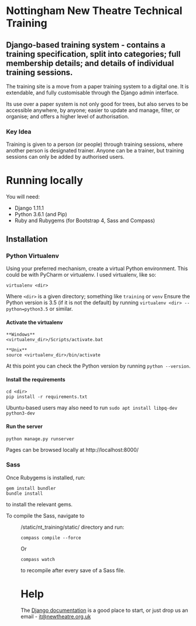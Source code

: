 # Nottingham New Theatre Technical Training 
## Django-based training system - contains a training specification, split into categories; full membership details; and details of individual training sessions.

The training site is a move from a paper training system to a digital one. It is extendable, and fully customisable through the Django admin interface. 

Its use over a paper system is not only good for trees, but also serves to be accessible anywhere, by anyone; easier to update and manage, filter, or organise; and offers a higher level of authorisation.

### Key Idea
Training is given to a person (or people) through training sessions, where another person is designated trainer. Anyone can be a trainer, but training sessions can only be added by authorised users.

# Running locally 

You will need: 
* Django 1.11.1 
* Python 3.6.1 (and Pip) 
* Ruby and Rubygems (for Bootstrap 4, Sass and Compass)

## Installation 
### Python Virtualenv 
Using your preferred mechanism, create a virtual Python environment. This could be with PyCharm or virtualenv. I used virtualenv, like so:

```
virtualenv <dir>
``` 

Where `<dir>` is a given directory; something like `training` or `venv`
Ensure the Python version is 3.5 (if it is not the default) by running `virtualenv <dir> --python=python3.5` or similar. 
#### Activate the virtualenv 

```
**Windows**
<virtualenv_dir>/Scripts/activate.bat

**Unix**
source <virtualenv_dir>/bin/activate
``` 
At this point you can check the Python version by running `python --version`. 
#### Install the requirements 

```
cd <dir>
pip install -r requirements.txt 
```
Ubuntu-based users may also need to run `sudo apt install libpq-dev python3-dev`
#### Run the server 
```
python manage.py runserver 
``` 
Pages can be browsed locally at http://localhost:8000/

### Sass
Once Rubygems is installed, run:
```
gem install bundler
bundle install 
```
to install the relevant gems.

To compile the Sass, navigate to <dir>/static/nt_training/static/ directory and run:
``` 
compass compile --force
``` 
Or 
```
compass watch
```
to recompile after every save of a Sass file.

# Help 

The [Django documentation](https://docs.djangoproject.com/en/1.11/) is a good place to start, or just drop us an email - [it@newtheatre.org.uk](mailto:it@newtheatre.org.uk)
